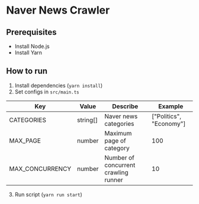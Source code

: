 # Naver News Crawler

## Prerequisites

* Install Node.js
* Install Yarn

## How to run

1. Install dependencies (`yarn install`)
2. Set configs in `src/main.ts`

| Key             | Value    | Describe                             | Example                 |
|-----------------|----------|--------------------------------------|-------------------------|
| CATEGORIES      | string[] | Naver news categories                | ["Politics", "Economy"] |
| MAX_PAGE        | number   | Maximum page of category             | 100                     |
| MAX_CONCURRENCY | number   | Number of concurrent crawling runner | 10                      |

3. Run script (`yarn run start`)
